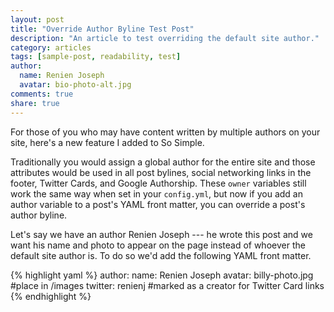 ```yaml
---
layout: post
title: "Override Author Byline Test Post"
description: "An article to test overriding the default site author."
category: articles
tags: [sample-post, readability, test]
author:
  name: Renien Joseph
  avatar: bio-photo-alt.jpg
comments: true
share: true
---
```


For those of you who may have content written by multiple authors on your site, here's a new feature I added to So Simple.

Traditionally you would assign a global author for the entire site and those attributes would be used in all post bylines, social networking links in the footer, Twitter Cards, and Google Authorship. These `owner` variables still work the same way when set in your `config.yml`, but now if you add an author variable to a post's YAML front matter, you can override a post's author byline.

Let's say we have an author Renien Joseph --- he wrote this post and we want his name and photo to appear on the page instead of whoever the default site author is. To do so we'd add the following YAML front matter.

{% highlight yaml %}
author:
  name: Renien Joseph
  avatar: billy-photo.jpg    #place in /images
  twitter: renienj         #marked as a creator for Twitter Card links
{% endhighlight %}
